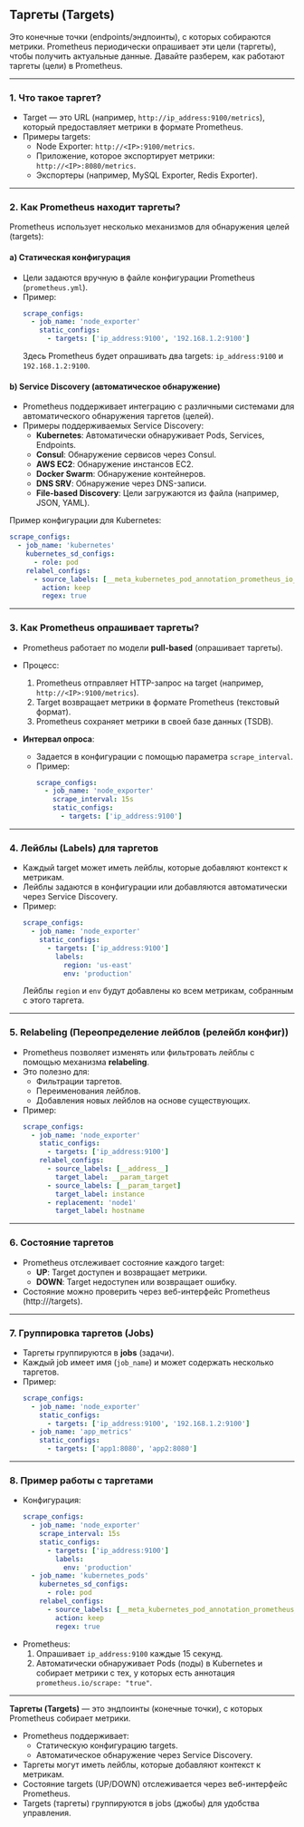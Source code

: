 ## Таргеты (Targets)

Это конечные точки (endpoints/эндпоинты), с которых собираются метрики. Prometheus периодически опрашивает эти цели (таргеты), чтобы получить актуальные данные. Давайте разберем, как работают таргеты (цели) в Prometheus.

---

### 1. **Что такое таргет?**
   - Target — это URL (например, `http://ip_address:9100/metrics`), который предоставляет метрики в формате Prometheus.
   - Примеры targets:
     - Node Exporter: `http://<IP>:9100/metrics`.
     - Приложение, которое экспортирует метрики: `http://<IP>:8080/metrics`.
     - Экспортеры (например, MySQL Exporter, Redis Exporter).

---

### 2. **Как Prometheus находит таргеты?**
   Prometheus использует несколько механизмов для обнаружения целей (targets):

   #### a) **Статическая конфигурация**
   - Цели задаются вручную в файле конфигурации Prometheus (`prometheus.yml`).
   - Пример:
     ```yaml
     scrape_configs:
       - job_name: 'node_exporter'
         static_configs:
           - targets: ['ip_address:9100', '192.168.1.2:9100']
     ```
     Здесь Prometheus будет опрашивать два targets: `ip_address:9100` и `192.168.1.2:9100`.

   #### b) **Service Discovery (автоматическое обнаружение)**
   - Prometheus поддерживает интеграцию с различными системами для автоматического обнаружения таргетов (целей).
   - Примеры поддерживаемых Service Discovery:
     - **Kubernetes**: Автоматически обнаруживает Pods, Services, Endpoints.
     - **Consul**: Обнаружение сервисов через Consul.
     - **AWS EC2**: Обнаружение инстансов EC2.
     - **Docker Swarm**: Обнаружение контейнеров.
     - **DNS SRV**: Обнаружение через DNS-записи.
     - **File-based Discovery**: Цели загружаются из файла (например, JSON, YAML).

   Пример конфигурации для Kubernetes:
   ```yaml
   scrape_configs:
     - job_name: 'kubernetes'
       kubernetes_sd_configs:
         - role: pod
       relabel_configs:
         - source_labels: [__meta_kubernetes_pod_annotation_prometheus_io_scrape]
           action: keep
           regex: true
   ```

---

### 3. **Как Prometheus опрашивает таргеты?**
   - Prometheus работает по модели **pull-based** (опрашивает таргеты).
   - Процесс:
     1. Prometheus отправляет HTTP-запрос на target (например, `http://<IP>:9100/metrics`).
     2. Target возвращает метрики в формате Prometheus (текстовый формат).
     3. Prometheus сохраняет метрики в своей базе данных (TSDB).

   - **Интервал опроса**:
     - Задается в конфигурации с помощью параметра `scrape_interval`.
     - Пример:
       ```yaml
       scrape_configs:
         - job_name: 'node_exporter'
           scrape_interval: 15s
           static_configs:
             - targets: ['ip_address:9100']
       ```

---

### 4. **Лейблы (Labels) для таргетов**
   - Каждый target может иметь лейблы, которые добавляют контекст к метрикам.
   - Лейблы задаются в конфигурации или добавляются автоматически через Service Discovery.
   - Пример:
     ```yaml
     scrape_configs:
       - job_name: 'node_exporter'
         static_configs:
           - targets: ['ip_address:9100']
             labels:
               region: 'us-east'
               env: 'production'
     ```
     Лейблы `region` и `env` будут добавлены ко всем метрикам, собранным с этого таргета.

---

### 5. **Relabeling (Переопределение лейблов (релейбл конфиг))**
   - Prometheus позволяет изменять или фильтровать лейблы с помощью механизма **relabeling**.
   - Это полезно для:
     - Фильтрации таргетов.
     - Переименования лейблов.
     - Добавления новых лейблов на основе существующих.
   - Пример:
     ```yaml
     scrape_configs:
       - job_name: 'node_exporter'
         static_configs:
           - targets: ['ip_address:9100']
         relabel_configs:
           - source_labels: [__address__]
             target_label: __param_target
           - source_labels: [__param_target]
             target_label: instance
           - replacement: 'node1'
             target_label: hostname
     ```

---

### 6. **Состояние таргетов**
   - Prometheus отслеживает состояние каждого target:
     - **UP**: Target доступен и возвращает метрики.
     - **DOWN**: Target недоступен или возвращает ошибку.
   - Состояние можно проверить через веб-интерфейс Prometheus (http://<prometheus-server>/targets).

---

### 7. **Группировка таргетов (Jobs)**
   - Таргеты группируются в **jobs** (задачи).
   - Каждый job имеет имя (`job_name`) и может содержать несколько таргетов.
   - Пример:
     ```yaml
     scrape_configs:
       - job_name: 'node_exporter'
         static_configs:
           - targets: ['ip_address:9100', '192.168.1.2:9100']
       - job_name: 'app_metrics'
         static_configs:
           - targets: ['app1:8080', 'app2:8080']
     ```

---

### 8. **Пример работы с таргетами**
   - Конфигурация:
     ```yaml
     scrape_configs:
       - job_name: 'node_exporter'
         scrape_interval: 15s
         static_configs:
           - targets: ['ip_address:9100']
             labels:
               env: 'production'
       - job_name: 'kubernetes_pods'
         kubernetes_sd_configs:
           - role: pod
         relabel_configs:
           - source_labels: [__meta_kubernetes_pod_annotation_prometheus_io_scrape]
             action: keep
             regex: true
     ```
   - Prometheus:
     1. Опрашивает `ip_address:9100` каждые 15 секунд.
     2. Автоматически обнаруживает Pods (поды) в Kubernetes и собирает метрики с тех, у которых есть аннотация `prometheus.io/scrape: "true"`.

---

**Таргеты (Targets)** — это эндпоинты (конечные точки), с которых Prometheus собирает метрики.
- Prometheus поддерживает:
  - Статическую конфигурацию targets.
  - Автоматическое обнаружение через Service Discovery.
- Таргеты могут иметь лейблы, которые добавляют контекст к метрикам.
- Состояние targets (UP/DOWN) отслеживается через веб-интерфейс Prometheus.
- Targets (таргеты) группируются в jobs (джобы) для удобства управления.
